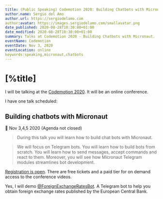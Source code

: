 ```yaml
---
title: (Public Speaking) Codemotion 2020: Building Chatbots with Micronaut
author.name: Sergio del Amo
author.url: https://sergiodelamo.com
author:avatar: https://images.sergiodelamo.com/smallavatar.png 
date_published: 2020-08-28T10:30:00+01:00
date_modified: 2020-08-28T10:30:00+01:00
summary: Talks at Codemotion 2020 - Building Chatbots with Micronaut.
eventName: Codemotion
eventDate: Nov 3, 2020
eventLocation: online
keywords:speaking,micronaut,chatbots
---
```


# [%title]

I will be talking at the [Codemotion 2020](https://events.codemotion.com/conferences/online/2020/online-tech-conference-spanish-edition/). It will be an online conference.

I have one talk scheduled: 

## Building chatbots with Micronaut 

📅 Nov 3,4,5  2020 (Agenda not closed)

> During this talk you will learn how to build chat bots with Micronaut.  

> We will focus on Telegram bots. You will learn how to build bots from scratch. You will learn how to send messages, accept commands and react to them. Moreover, you will see how Micronaut Telegram modules streamlines bot development. 


[Registration is open](https://events.codemotion.com/conferences/online/2020/online-tech-conference-spanish-edition/). There are free tickets and a paid tier for on demand access to the conference videos. 

Yes, I will demo [@ForeignExchangeRatesBot](https://exchangeratesbot.com). A Telegram bot to help you obtain foreign exchange rates published by the European Central Bank.